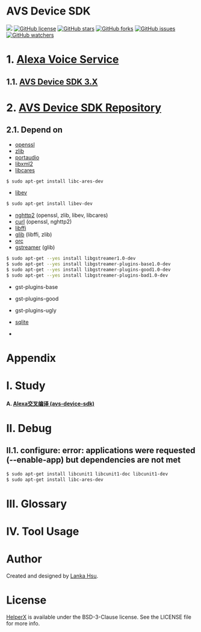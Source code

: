 # AVS Device SDK
[![](https://img.shields.io/badge/Powered%20by-lankahsu%20-brightgreen.svg)](https://github.com/lankahsu520/HelperX)
[![GitHub license][license-image]][license-url]
[![GitHub stars][stars-image]][stars-url]
[![GitHub forks][forks-image]][forks-url]
[![GitHub issues][issues-image]][issues-image]
[![GitHub watchers][watchers-image]][watchers-image]

[license-image]: https://img.shields.io/github/license/lankahsu520/HelperX.svg
[license-url]: https://github.com/lankahsu520/HelperX/blob/master/LICENSE
[stars-image]: https://img.shields.io/github/stars/lankahsu520/HelperX.svg
[stars-url]: https://github.com/lankahsu520/HelperX/stargazers
[forks-image]: https://img.shields.io/github/forks/lankahsu520/HelperX.svg
[forks-url]: https://github.com/lankahsu520/HelperX/network
[issues-image]: https://img.shields.io/github/issues/lankahsu520/HelperX.svg
[issues-url]: https://github.com/lankahsu520/HelperX/issues
[watchers-image]: https://img.shields.io/github/watchers/lankahsu520/HelperX.svg
[watchers-url]: https://github.com/lankahsu520/HelperX/watchers

# 1. [Alexa Voice Service](https://developer.amazon.com/en-US/docs/alexa/alexa-voice-service/get-started-with-alexa-voice-service.html)

## 1.1. [AVS Device SDK 3.X](https://developer.amazon.com/en-US/docs/alexa/avs-device-sdk/overview.html)

# 2. [AVS Device SDK Repository](https://github.com/alexa/avs-device-sdk)

## 2.1. Depend on

- [openssl](https://www.openssl.org)
- [zlib](https://zlib.net)
- [portaudio](http://www.portaudio.com)
- [libxml2](http://xmlsoft.org)
- [libcares](https://c-ares.org)

```bash
$ sudo apt-get install libc-ares-dev
```

- [libev](http://software.schmorp.de/pkg/libev.html)

```bash
$ sudo apt-get install libev-dev
```

- [nghttp2](https://github.com/nghttp2/nghttp2) (openssl, zlib, libev, libcares)
- [curl](https://curl.haxx.se) (openssl, nghttp2)
- [libffi](https://sourceware.org/libffi)
- [glib](https://gitlab.gnome.org/GNOME/glib) (libffi, zlib)
- [orc](https://github.com/GStreamer/orc)
- [gstreamer](https://github.com/GStreamer/gstreamer) (glib)

```bash
$ sudo apt-get --yes install libgstreamer1.0-dev
$ sudo apt-get --yes install libgstreamer-plugins-base1.0-dev
$ sudo apt-get --yes install libgstreamer-plugins-good1.0-dev
$ sudo apt-get --yes install libgstreamer-plugins-bad1.0-dev
```

- gst-plugins-base

- gst-plugins-good
- gst-plugins-ugly
- [sqlite](http://www.sqlite.org)
- 

# Appendix

# I. Study

#### A. [Alexa交叉编译 (avs-device-sdk)](https://blog.csdn.net/qq_38731735/article/details/120869805)

# II. Debug

## II.1. configure: error: applications were requested (--enable-app) but dependencies are not met
```bash
$ sudo apt-get install libcunit1 libcunit1-doc libcunit1-dev
$ sudo apt-get install libc-ares-dev
```

# III. Glossary

# IV. Tool Usage


# Author

Created and designed by [Lanka Hsu](lankahsu@gmail.com).

# License

[HelperX](https://github.com/lankahsu520/HelperX) is available under the BSD-3-Clause license. See the LICENSE file for more info.
